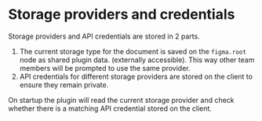 # Storage providers and credentials
Storage providers and API credentials are stored in 2 parts.
1. The current storage type for the document is saved on the `figma.root` node as shared plugin data. (externally accessible). This way other team members will be prompted to use the same provider.
2. API credentials for different storage providers are stored on the client to ensure they remain private.

On startup the plugin will read the current storage provider and check whether there is a matching API credential stored on the client.